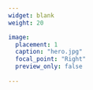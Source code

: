 ```yaml
---
widget: blank
weight: 20

image:
  placement: 1
  caption: "hero.jpg"
  focal_point: "Right"
  preview_only: false
  
---
```


